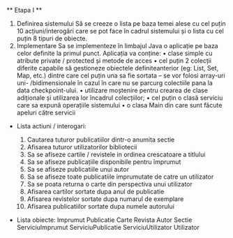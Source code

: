 ** Etapa I **
1) Definirea sistemului 
Să se creeze o lista pe baza temei alese cu cel puțin 10 acțiuni/interogări care se pot face în cadrul 
sistemului și o lista cu cel puțin 8 tipuri de obiecte. 
2) Implementare 
Sa se implementeze în limbajul Java o aplicație pe baza celor definite la primul punct. 
Aplicația va conține: 
• clase simple cu atribute private / protected și metode de acces 
• cel puțin 2 colecții diferite capabile să gestioneze obiectele definiteanterior (eg: List, Set, Map, etc.) 
dintre care cel puțin una sa fie sortata – se vor folosi array-uri uni- /bidimensionale în cazul în care nu se 
parcurg colectiile pana la data checkpoint-ului. 
• utilizare moștenire pentru crearea de clase adiționale și utilizarea lor încadrul colecțiilor; 
• cel puțin o clasă serviciu care sa expună operațiile sistemului 
• o clasa Main din care sunt făcute apeluri către servicii

* Lista actiuni / interogari:
  1. Cautarea tuturor publicatiilor dintr-o anumita sectie
  2. Afisarea tuturor utilizatorilor bibliotecii
  3. Sa se afiseze cartile / revistele in ordinea crescatoare a titlului
  4. Sa se afiseze publicațiile disponibile pentru împrumut
  5. Sa se afiseze publicatiile unui autor
  6. Sa se afiseze toate publicatiile imprumutate de catre un utilizator
  7. Sa se poata returna o carte din perspectiva unui utilizator
  8. Afisarea cartilor sortate dupa anul de publicatie
  9. Afisarea revistelor sortate dupa numarul de exemplare
  10. Afisarea publicatiilor sortate dupa numele autorului

* Lista obiecte:
Imprumut
Publicatie
Carte
Revista
Autor
Sectie
ServiciuImprumut
ServiciuPublicatie
ServiciuUtilizator
Utilizator
